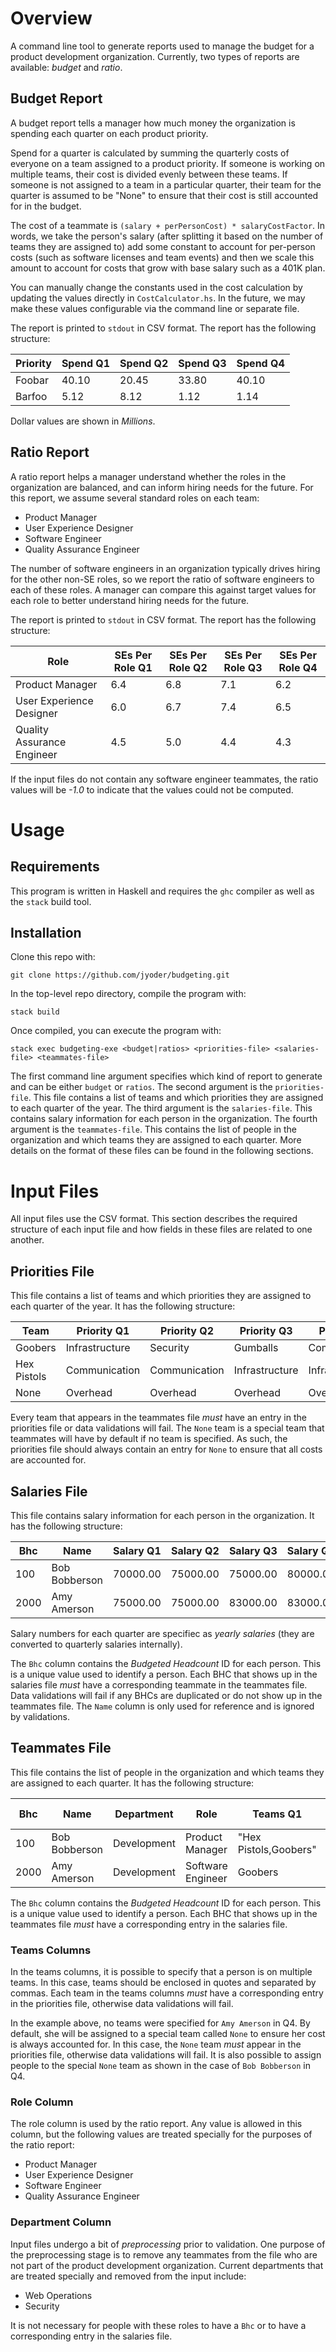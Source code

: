 # Overview

A command line tool to generate reports used to manage the budget for a product development organization. Currently, two types
of reports are available: *budget* and *ratio*.

## Budget Report

A budget report tells a manager how much money the organization is spending each quarter on each product priority.

Spend for a quarter is calculated by summing the quarterly costs of everyone on a team assigned to a product priority. If
someone is working on multiple teams, their cost is divided evenly between these teams. If someone is not assigned to a team
in a particular quarter, their team for the quarter is assumed to be "None" to ensure that their cost is still accounted for
in the budget.

The cost of a teammate is `(salary + perPersonCost) * salaryCostFactor`. In words, we take the person's salary (after
splitting it based on the number of teams they are assigned to) add some constant to account for per-person costs (such as
software licenses and team events) and then we scale this amount to account for costs that grow with base salary such as a
401K plan.

You can manually change the constants used in the cost calculation by updating the values directly in `CostCalculator.hs`. In
the future, we may make these values configurable via the command line or separate file.

The report is printed to `stdout` in CSV format. The report has the following structure:

| Priority | Spend Q1 | Spend Q2 | Spend Q3 | Spend Q4 |
|----------|----------|----------|----------|----------|
| Foobar   | 40.10    | 20.45    | 33.80    | 40.10    |
| Barfoo   | 5.12     | 8.12     | 1.12     | 1.14     |

Dollar values are shown in _Millions_.

## Ratio Report

A ratio report helps a manager understand whether the roles in the organization are balanced, and can inform hiring needs for
the future. For this report, we assume several standard roles on each team:

* Product Manager
* User Experience Designer
* Software Engineer
* Quality Assurance Engineer

The number of software engineers in an organization typically drives hiring for the other non-SE roles, so we report the
ratio of software engineers to each of these roles. A manager can compare this against target values for each role to better
understand hiring needs for the future.

The report is printed to `stdout` in CSV format. The report has the following structure:

| Role                       | SEs Per Role Q1 | SEs Per Role Q2 | SEs Per Role Q3 | SEs Per Role Q4 |
|----------------------------|-----------------|-----------------|-----------------|-----------------|
| Product Manager            | 6.4             | 6.8             | 7.1             | 6.2             |
| User Experience Designer   | 6.0             | 6.7             | 7.4             | 6.5             |
| Quality Assurance Engineer | 4.5             | 5.0             | 4.4             | 4.3             |

If the input files do not contain any software engineer teammates, the ratio values will be _-1.0_ to indicate that the values
could not be computed.

# Usage

## Requirements

This program is written in Haskell and requires the `ghc` compiler as well as the `stack` build tool.

## Installation

Clone this repo with:

```
git clone https://github.com/jyoder/budgeting.git
```

In the top-level repo directory, compile the program with:

```
stack build
```

Once compiled, you can execute the program with:

```
stack exec budgeting-exe <budget|ratios> <priorities-file> <salaries-file> <teammates-file>
```

The first command line argument specifies which kind of report to generate and can be either `budget` or `ratios`. The
second argument is the `priorities-file`. This file contains a list of teams and which priorities they are assigned to each
quarter of the year. The third argument is the `salaries-file`. This contains salary information for each person in the
organization. The fourth argument is the `teammates-file`. This contains the list of people in the organization and which
teams they are assigned to each quarter. More details on the format of these files can be found in the following sections.

# Input Files

All input files use the CSV format. This section describes the required structure of each input file and how fields in these
files are related to one another.

## Priorities File

This file contains a list of teams and which priorities they are assigned to each quarter of the year. It has the following
structure:

| Team        | Priority Q1    | Priority Q2    | Priority Q3    | Priority Q4    |
|-------------|----------------|----------------|----------------|----------------|
| Goobers     | Infrastructure | Security       | Gumballs       | Communication  |
| Hex Pistols | Communication  | Communication  | Infrastructure | Infrastructure |
| None        | Overhead       | Overhead       | Overhead       | Overhead       |

Every team that appears in the teammates file _must_ have an entry in the priorities file or data validations will fail. The
`None` team is a special team that teammates will have by default if no team is specified. As such, the priorities file should
always contain an entry for `None` to ensure that all costs are accounted for.

## Salaries File

This file contains salary information for each person in the organization. It has the following structure:

| Bhc   | Name           | Salary Q1 | Salary Q2  | Salary Q3  | Salary Q4  |
|-------|----------------|-----------|------------|------------|------------|
| 100   | Bob Bobberson  | 70000.00  | 75000.00   | 75000.00   | 80000.00   |
| 2000  | Amy Amerson    | 75000.00  | 75000.00   | 83000.00   | 83000.00   |

Salary numbers for each quarter are specifiec as _yearly salaries_ (they are converted to quarterly salaries internally).

The `Bhc` column contains the _Budgeted Headcount_ ID for each person. This is a unique value used to identify a person. Each
BHC that shows up in the salaries file _must_ have a corresponding teammate in the teammates file. Data validations will fail
if any BHCs are duplicated or do not show up in the teammates file. The `Name` column is only used for reference and is
ignored by validations.

## Teammates File

This file contains the list of people in the organization and which teams they are assigned to each quarter. It has the
following structure:

| Bhc   | Name           | Department  | Role                   | Teams Q1               | Teams Q2           | Teams Q3           | Teams Q4           |
|-------|----------------|-------------|------------------------|------------------------|--------------------|--------------------|--------------------|
| 100   | Bob Bobberson  | Development | Product Manager        | "Hex Pistols,Goobers"  | Hex Pistols        | Hex Pistols        | None               |
| 2000  | Amy Amerson    | Development | Software Engineer      | Goobers                | Goobers            |                    | Goobers            |

The `Bhc` column contains the _Budgeted Headcount_ ID for each person. This is a unique value used to identify a person. Each
BHC that shows up in the teammates file _must_ have a corresponding entry in the salaries file.

### Teams Columns

In the teams columns, it is possible to specify that a person is on multiple teams. In this case, teams should be enclosed in
quotes and separated by commas. Each team in the teams columns _must_ have a corresponding entry in the priorities file,
otherwise data validations will fail.

In the example above, no teams were specified for `Amy Amerson` in Q4. By default, she will be assigned to a special team
called `None` to ensure her cost is always accounted for. In this case, the `None` team _must_ appear in the priorities file,
otherwise data validations will fail. It is also possible to assign people to the special `None` team as shown in the case of
`Bob Bobberson` in Q4. 

### Role Column

The role column is used by the ratio report. Any value is allowed in this column, but the following values are treated
specially for the purposes of the ratio report:

* Product Manager
* User Experience Designer
* Software Engineer
* Quality Assurance Engineer

### Department Column

Input files undergo a bit of _preprocessing_ prior to validation. One purpose of the preprocessing stage is to remove any
teammates from the file who are not part of the product development organization. Current departments that are treated
specially and removed from the input include:

* Web Operations
* Security

It is not necessary for people with these roles to have a `Bhc` or to have a corresponding entry in the salaries file.
